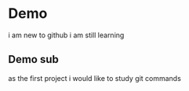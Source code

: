 # Demo
i am new to github 
i am still learning

## Demo sub
 as the first project i would like to study git commands
 